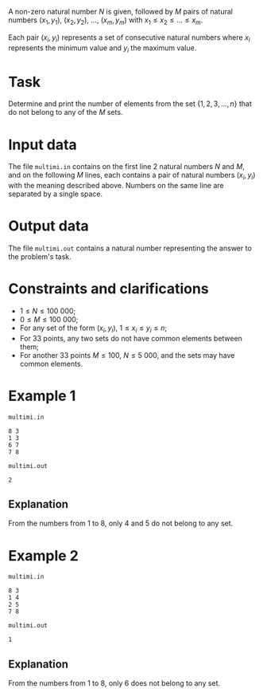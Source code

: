 
A non-zero natural number $N$ is given, followed by $M$ pairs of natural numbers $(x_1, y_1)$, $(x_2, y_2)$, $\dots$, $(x_m, y_m)$ with $x_1 \leq x_2 \leq \dots \leq x_m$.

Each pair $(x_i, y_i)$ represents a set of consecutive natural numbers where $x_i$ represents the minimum value and $y_i$ the maximum value.

# Task

Determine and print the number of elements from the set $\{1, 2, 3, \dots, n\}$ that do not belong to any of the $M$ sets.

# Input data

The file `multimi.in` contains on the first line 2 natural numbers $N$ and $M$, and on the following $M$ lines, each contains a pair of natural numbers $(x_i, y_i)$ with the meaning described above. Numbers on the same line are separated by a single space.

# Output data

The file `multimi.out` contains a natural number representing the answer to the problem's task.

# Constraints and clarifications

* $1 \leq N \leq 100\ 000$;
* $0 \leq M \leq 100\ 000$;
* For any set of the form $(x_i, y_i)$, $1 \leq x_i \leq y_i \leq n$;
* For 33 points, any two sets do not have common elements between them;
* For another 33 points $M \leq 100$, $N \leq 5\ 000$, and the sets may have common elements.

# Example 1

`multimi.in`
```
8 3
1 3
6 7
7 8
```

`multimi.out`
```
2
```

## Explanation

From the numbers from $1$ to $8$, only $4$ and $5$ do not belong to any set.

# Example 2

`multimi.in`
```
8 3
1 4
2 5
7 8
```

`multimi.out`
```
1
```

## Explanation

From the numbers from $1$ to $8$, only $6$ does not belong to any set.
```
